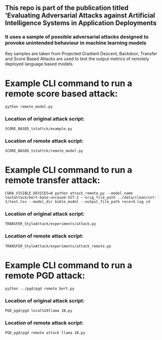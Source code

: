 ## This repo is part of the publication titled 'Evaluating Adversarial Attacks against Artificial Intelligence Systems in Application Deployments

### It uses a sample of possible adversarial attacks designed to provoke unintended behaviour in machine learning models

Key samples are taken from Projected Gradient Descent, Backdoor, Transfer and Score Based Attacks are used to test the output metrics of remotely deployed language based models.

# Example CLI command to run a remote score based attack:
```
python remote_model.py
```
### Location of original attack script:
`SCORE_BASED_txtattck/example.py`
### Location of remote attack script:
`SCORE_BASED_txtattck/remote_model.py`

# Example CLI command to run a remote transfer attack:
```
CUDA_VISIBLE_DEVICES=0 python attack_remote.py --model_name  textattack/bert-base-uncased-SST-2 --orig_file_path ../data/clean/sst-2/test.tsv --model_dir bible_model --output_file_path record.log cd
```
### Location of original attack script:
`TRANSFER_StyleAttack/experiments/attack.py`
### Location of remote attack script:
`TRANSFER_StyleAttack/experiments/attack_remote.py`

# Example CLI command to run a remote PGD attack:
```
python ../pgd/pgd remote bert.py
```
### Location of original attack script:
`PGD_pgd/pgd local%20llama 1B.py`
### Location of remote attack script:
`PGD_pgd/pgd remote attack llama 1B.py`
